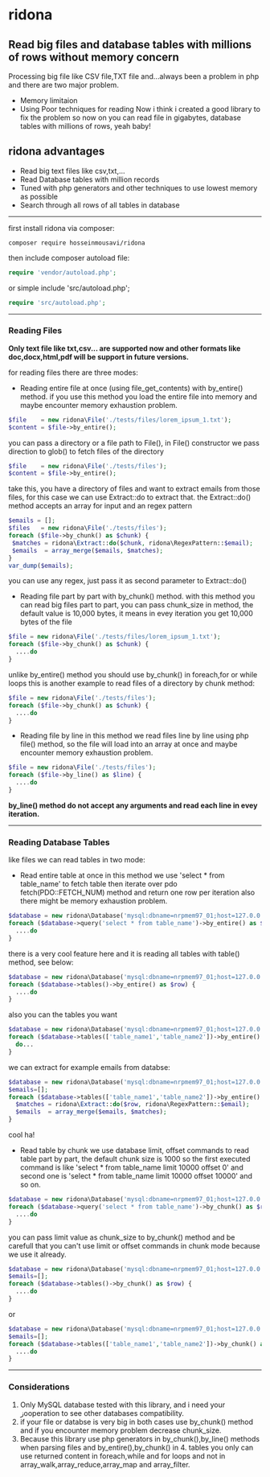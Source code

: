 # ridona
## Read big files and database tables with millions of rows without memory concern
Processing big file like CSV file,TXT file and...always been a problem in php and there are two major problem.
* Memory limitaion
* Using Poor techniques for reading 
Now i think i created a good library to fix the problem so now on you can read file in gigabytes, database tables with millions of rows, yeah baby!
## ridona advantages
* Read big text files like csv,txt,...
* Read Database tables with million records
* Tuned with php generators and other techniques to use lowest memory as possible
* Search through all rows of all tables in database
---
first install ridona via composer:
```
composer require hosseinmousavi/ridona
```
then include composer autoload file:
```php
require 'vendor/autoload.php';
```
or simple include 'src/autoload.php';
```php
require 'src/autoload.php';
```
---
### Reading Files
**Only text file like txt,csv... are supported now and other formats like doc,docx,html,pdf will be support in future versions.**


for reading files there are three modes: 
* Reading entire file at once (using file_get_contents) with by_entire() method.
  if you use this method you load the entire file into memory and maybe encounter memory exhaustion problem.
 ```php
$file    = new ridona\File('./tests/files/lorem_ipsum_1.txt');
$content = $file->by_entire();
```
you can pass a directory or a file path to File(), in File() constructor we pass direction to glob() to fetch files of the directory
 ```php
$file    = new ridona\File('./tests/files');
$content = $file->by_entire();
```
take this, you have a directory of files and want to extract emails from those files, for this case we can use Extract::do to extract that. the Extract::do() method accepts an array for input and an regex pattern
 ```php
$emails = [];
$files   = new ridona\File('./tests/files');
foreach ($file->by_chunk() as $chunk) {
  $matches = ridona\Extract::do($chunk, ridona\RegexPattern::$email);
  $emails  = array_merge($emails, $matches);
}
var_dump($emails);
```
you can use any regex, just pass it as second parameter to Extract::do()
* Reading file part by part with by_chunk() method.
  with this method you can read big files part to part, you can pass chunk_size in method, the default value is 10,000 bytes, it means in evey iteration you get 10,000 bytes of the file
```php
$file = new ridona\File('./tests/files/lorem_ipsum_1.txt');
foreach ($file->by_chunk() as $chunk) {
  ....do
}
```
 unlike by_entire() method you should use by_chunk() in foreach,for or while loops
 this is another example to read files of a directory by chunk method:
```php
$file = new ridona\File('./tests/files');
foreach ($file->by_chunk() as $chunk) {
  ....do
}
```
* Reading file by line
  in this method we read files line by line using php file() method, so the file will load into an array at once and maybe encounter memory exhaustion problem.
```php
$file = new ridona\File('./tests/files');
foreach ($file->by_line() as $line) {
  ....do
}
```
**by_line() method do not accept any arguments and read each line in evey iteration.**


---
### Reading Database Tables
like files we can read tables in two mode:
* Read entire table at once
  in this method we use 'select * from table_name' to fetch table then iterate over pdo fetch(PDO::FETCH_NUM) method and return one row per iteration also there might be memory exhaustion problem.
```php
$database = new ridona\Database('mysql:dbname=nrpmem97_01;host=127.0.0.1', 'root', '');
foreach ($database->query('select * from table_name')->by_entire() as $row) {
  ....do
}
```
there is a very cool feature here and it is reading all tables with table() method, see below:
```php
$database = new ridona\Database('mysql:dbname=nrpmem97_01;host=127.0.0.1', 'root', '', 'nrpmem97_01');
foreach ($database->tables()->by_entire() as $row) {
  ....do
}
```
also you can the tables you want
```php
$database = new ridona\Database('mysql:dbname=nrpmem97_01;host=127.0.0.1', 'root', '', 'nrpmem97_01');
foreach ($database->tables(['table_name1','table_name2'])->by_entire() as $row) {
  do...
}
```
we can extract for example emails from databse:
```php
$database = new ridona\Database('mysql:dbname=nrpmem97_01;host=127.0.0.1', 'root', '', 'nrpmem97_01');
$emails=[];
foreach ($database->tables(['table_name1','table_name2'])->by_entire() as $row) {
  $matches = ridona\Extract::do($row, ridona\RegexPattern::$email);
  $emails  = array_merge($emails, $matches);
}
```
cool ha!
* Read table by chunk
  we use database limit, offset commands to read table part by part, the default chunk size is 1000 so
  the first executed command is like 'select * from table_name limit 10000 offset 0' and second one is
  'select * from table_name limit 10000 offset 10000' and so on.
```php
$database = new ridona\Database('mysql:dbname=nrpmem97_01;host=127.0.0.1', 'root', '', 'nrpmem97_01');
foreach ($database->query('select * from table_name')->by_chunk() as $row) {
  ....do
}
```
you can pass limit value as chunk_size to by_chunk() method and be carefull that you can't use limit or offset commands in chunk mode because we use it already.
```php
$database = new ridona\Database('mysql:dbname=nrpmem97_01;host=127.0.0.1', 'root', '', 'nrpmem97_01');
$emails=[];
foreach ($database->tables()->by_chunk() as $row) {
  ....do
}
```
or
```php
$database = new ridona\Database('mysql:dbname=nrpmem97_01;host=127.0.0.1', 'root', '', 'nrpmem97_01');
$emails=[];
foreach ($database->tables(['table_name1','table_name2'])->by_chunk() as $row) {
  ....do
}
```
---
### Considerations
1. Only MySQL database tested with this library, and i need your زooperation to see other databases compatibility.<br>
2. if your file or databse is very big in both cases use by_chunk() method and if you encounter memory problem decrease chunk_size.<br>
3. Because this library use php generators in by_chunk(),by_line() methods when parsing files and by_entire(),by_chunk() in 4. tables you only can use returned content in foreach,while and for loops and not in array_walk,array_reduce,array_map and array_filter.<br>
